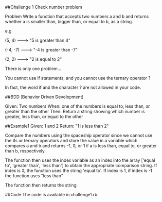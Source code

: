 ##Challenge 1
Check number problem

Problem
Write a function that accepts two numbers a and b and returns whether a is smaller than, bigger than, or equal to b, as a string.

e.g 

(5, 4)   ---> "5 is greater than 4"

(-4, -7) ---> "-4 is greater than -7"

(2, 2)   ---> "2 is equal to 2"

There is only one problem...

You cannot use if statements, and you cannot use the ternary operator ? 

In fact, the word if and the character ? are not allowed in your code.

##BDD (Behavior Driven Development)

Given: Two numbers
When: one of the numbers is equal to, less than, or greater than the other
Then: Return a string showing which number is greater, less than, or equal to the other

##Example1
Given: 1 and 2
Return: "1 is less than 2"


Compare the numbers using the spaceship operator since we cannot use the ifs or ternary operators and store the value in a variable which compares a and b and returns -1, 0, or 1 if a is less than, equal to, or greater than b, respectively. 

The function then uses the index variable as an index into the array ['equal to', 'greater than', 'less than'] to obtain the appropriate comparison string. If index is 0, the function uses the string 'equal to'. If index is 1, if index is -1 the function uses "less than"

The function then returns the string 


##Code
The code is available in challenge1.rb
